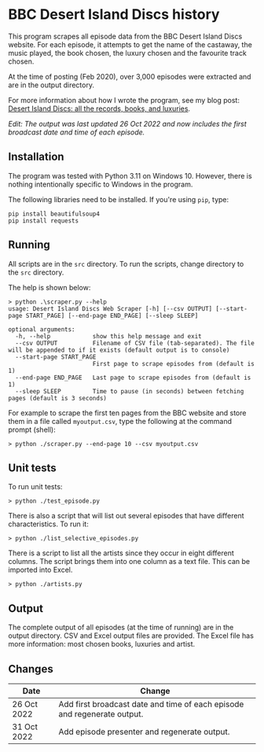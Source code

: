 # BBC Desert Island Discs history
This program scrapes all episode data from the BBC Desert Island Discs website. For each episode, it attempts to get the name of the castaway, the music played, the book chosen, the luxury chosen and the favourite track chosen.

At the time of posting (Feb 2020), over 3,000 episodes were extracted and are in the output directory.

For more information about how I wrote the program, see my blog post: [Desert Island Discs: all the records, books, and luxuries](https://prafulkapadia.com/2020/02/04/desert-island-discs-all-the-records-books-and-luxuries/).

*Edit: The output was last updated 26 Oct 2022 and now includes the first broadcast date and time of each episode.*

## Installation

The program was tested with Python 3.11 on Windows 10. However, there is nothing intentionally specific to Windows in the program.

The following libraries need to be installed. If you're using `pip`, type:

```
pip install beautifulsoup4
pip install requests
```

## Running

All scripts are in the `src` directory. To run the scripts, change directory to the `src` directory.

The help is shown below:

```
> python .\scraper.py --help
usage: Desert Island Discs Web Scraper [-h] [--csv OUTPUT] [--start-page START_PAGE] [--end-page END_PAGE] [--sleep SLEEP]

optional arguments:
  -h, --help            show this help message and exit
  --csv OUTPUT          Filename of CSV file (tab-separated). The file will be appended to if it exists (default output is to console)
  --start-page START_PAGE
                        First page to scrape episodes from (default is 1)
  --end-page END_PAGE   Last page to scrape episodes from (default is 1)
  --sleep SLEEP         Time to pause (in seconds) between fetching pages (default is 3 seconds)
```

For example to scrape the first ten pages from the BBC website and store them in a file called `myoutput.csv`, type the following at the command prompt (shell):

```
> python ./scraper.py --end-page 10 --csv myoutput.csv
```

## Unit tests

To run unit tests:

```
> python ./test_episode.py
```

There is also a script that will list out several episodes that have different characteristics. To run it:

```
> python ./list_selective_episodes.py
```

There is a script to list all the artists since they occur in eight different columns. The script brings them into one column as a text file. This can be imported into Excel. 
```
> python ./artists.py
```
## Output

The complete output of all episodes (at the time of running) are in the output directory. CSV and Excel output files are provided. The Excel file has more information: most chosen books, luxuries and artist.

## Changes


| Date          | Change |
| ------------- | -------| 
| 26 Oct 2022   | Add first broadcast date and time of each episode and regenerate output.| 
| 31 Oct 2022   | Add episode presenter and regenerate output.|
